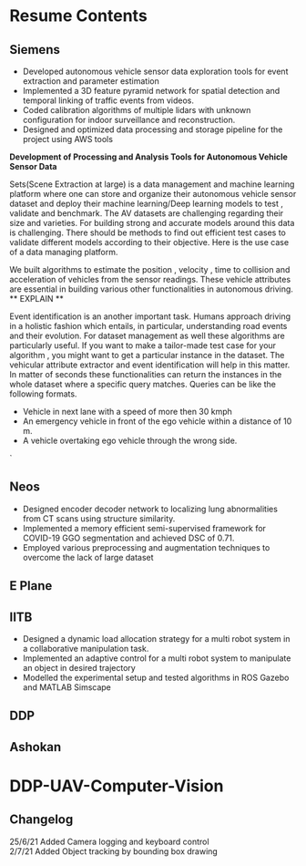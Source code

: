 # Resume Contents

## Siemens

- Developed autonomous vehicle sensor data exploration tools for event extraction and parameter estimation
- Implemented a 3D feature pyramid network for spatial detection and temporal linking of traffic events from videos.
- Coded calibration algorithms of multiple lidars with unknown configuration for indoor surveillance and reconstruction.
- Designed and optimized data processing and storage pipeline for the project using AWS tools

**Development of Processing and Analysis Tools for Autonomous Vehicle Sensor Data**

Sets(Scene Extraction at large) is a data management and machine learning platform where one can store and organize their autonomous vehicle sensor dataset and deploy their machine learning/Deep learning models to test , validate and benchmark. The AV datasets are challenging regarding their size and varieties. For building strong and accurate models around this data is challenging. There should be methods to find out efficient test cases to validate different models according to their objective. Here is the use case of a data managing platform. 

We built algorithms to estimate the position , velocity , time to collision and acceleration of vehicles from the sensor readings. These vehicle attributes are essential in building various other functionalities in autonomous driving. ** EXPLAIN **

 Event identification is an another important task. Humans approach driving in a holistic fashion which entails, in particular, understanding road events and their evolution. For dataset management as well these algorithms are particularly useful. If you want to make a tailor-made test case for your algorithm , you might want to get a particular instance in the dataset. The vehicular attribute extractor and event identification will help in this matter. In matter of seconds these functionalities can return the instances in the whole dataset where a specific query matches. Queries can be like the following formats.

- Vehicle in next lane with a speed of more then 30 kmph
- An emergency vehicle  in front of the ego vehicle within a distance of 10 m.
- A vehicle overtaking ego vehicle through the wrong side.

`   

## Neos

- Designed encoder decoder network to localizing lung abnormalities from CT scans using structure similarity.
- Implemented a memory efficient semi-supervised framework for COVID-19 GGO segmentation and achieved DSC of 0.71.
- Employed various preprocessing and augmentation techniques to overcome the lack of large dataset

## E Plane

## IITB

- Designed a dynamic load allocation strategy for a multi robot system in a collaborative manipulation task.
- Implemented an adaptive control for a multi robot system to manipulate an object in desired trajectory
- Modelled the experimental setup and tested algorithms in ROS Gazebo and MATLAB Simscape

## DDP

 

## Ashokan



# DDP-UAV-Computer-Vision
## Changelog
25/6/21 Added Camera logging and keyboard control  
2/7/21 Added Object tracking by bounding box drawing
